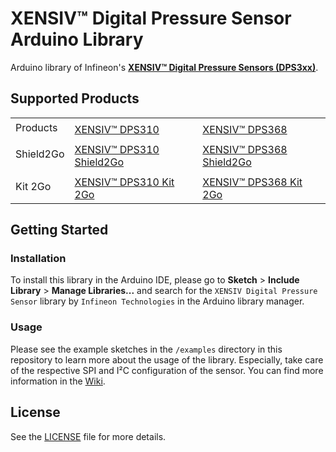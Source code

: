 # XENSIV™ Digital Pressure Sensor Arduino Library

Arduino library of Infineon's [**XENSIV™ Digital Pressure Sensors (DPS3xx)**](https://www.infineon.com/cms/en/product/sensor/pressure-sensors/pressure-sensors-for-iot/).

## Supported Products

<table>
    <tr>
        <td rowspan=2>Products</td>
        <td></td>
        <td></td>
    </tr>
    <tr>
        <td style="test-align : center">
            <a href="https://www.infineon.com/cms/de/product/sensor/pressure-sensors/pressure-sensors-for-iot/dps310/">
                XENSIV™ DPS310
            </a>
        </td>
        <td style="test-align : center">
            <a href="https://www.infineon.com/cms/de/product/sensor/pressure-sensors/pressure-sensors-for-iot/dps368/">
                XENSIV™ DPS368
            </a>
        </td>
    </tr>
    <tr>
        <td rowspan=2>Shield2Go</td>
        <td></td>
        <td></td>
    </tr>
    <tr>
        <td style="test-align : center">
            <a href="https://www.infineon.com/cms/en/product/evaluation-boards/s2go-pressure-dps310/">
                XENSIV™ DPS310 Shield2Go
            </a>
        </td>
        <td style="test-align : center">
            <a href="https://www.infineon.com/cms/en/product/evaluation-boards/s2go-pressure-dps368/">
                XENSIV™ DPS368 Shield2Go
            </a>
        </td>
    </tr>
    <tr>
        <td rowspan=2>Kit 2Go</td>
        <td></td>
        <td></td>
    </tr>
    <tr>
        <td style="test-align : center">
            <a href="https://www.infineon.com/cms/en/product/evaluation-boards/kit_dps310_2go/">
                XENSIV™ DPS310 Kit 2Go
            </a>
        </td>
        <td style="test-align : center">
            <a href="https://www.infineon.com/cms/en/product/evaluation-boards/kit_dps368_2go/">
                XENSIV™ DPS368 Kit 2Go
            </a>
        </td>
    </tr>
</table>

## Getting Started

### Installation
To install this library in the Arduino IDE, please go to **Sketch** > **Include Library** > **Manage Libraries...** and search for the `XENSIV Digital Pressure Sensor` library by `Infineon Technologies` in the Arduino library manager.

### Usage
Please see the example sketches in the `/examples` directory in this repository to learn more about the usage of the library. Especially, take care of the respective SPI and I²C configuration of the sensor. You can find more information in the [Wiki](https://github.com/Infineon/arduino-xensiv-dps3xx/wiki).

## License
See the [LICENSE](LICENSE.md) file for more details.

